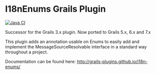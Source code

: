 # I18nEnums Grails Plugin

[![Java CI](https://github.com/grails-plugins/i18n-enums/actions/workflows/gradle.yml/badge.svg)](https://github.com/grails-plugins/i18n-enums/actions/workflows/gradle.yml)

Successor for the Grails 3.x plugin. Now ported to Grails 5.x, 6.x and 7.x

This plugin adds an annotation usable on Enums to easily add and implement the MessageSourceResolvable interface in a standard way throughout a project.

Documentation can be found here: http://grails-plugins.github.io/i18n-enums/
